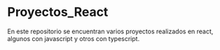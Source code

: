 # Proyectos_React
En este repositorio se encuentran varios proyectos realizados en react, algunos con javascript y otros con typescript.
